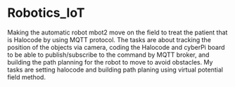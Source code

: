 # Robotics_IoT
Making the automatic robot mbot2 move on the field to treat the patient that is Halocode by using MQTT protocol. The tasks are about tracking the position of the objects via camera, coding the Halocode and cyberPi board to be able to publish/subscribe to the command by MQTT broker, and building the path planning for the robot to move to avoid obstacles. My tasks are setting halocode and building path planing using virtual potential field method.
